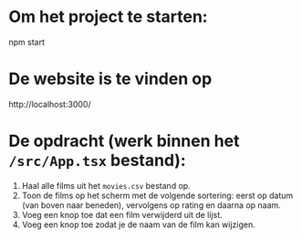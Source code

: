 # Om het project te starten:
npm start

# De website is te vinden op
http://localhost:3000/

# De opdracht (werk binnen het `/src/App.tsx` bestand):
1. Haal alle films uit het `movies.csv` bestand op.
2. Toon de films op het scherm met de volgende sortering: eerst op datum (van boven naar beneden), vervolgens op rating en daarna op naam.
3. Voeg een knop toe dat een film verwijderd uit de lijst.
4. Voeg een knop toe zodat je de naam van de film kan wijzigen.

